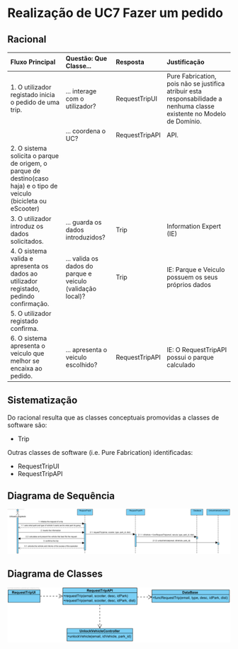 
# Realização de UC7 Fazer um pedido

## Racional

| Fluxo Principal                                                                                        | Questão: Que Classe...                                      | Resposta                                       | Justificação                                                                                                         |
|:-------------------------------------------------------------------------------------------------------|:------------------------------------------------------------|:-----------------------------------------------|:---------------------------------------------------------------------------------------------------------------------|
| 1. O utilizador registado inicia o pedido de uma trip. | ... interage com o utilizador? | RequestTripUI                          | Pure Fabrication, pois não se justifica atribuir esta responsabilidade a nenhuma classe existente no Modelo de Domínio. |
|| ... coordena o UC?                                                                              | RequestTripAPI                                | API.                                    |                                                                                                                                                                                                            
| 2.	O sistema solicita o parque de origem, o parque de destino(caso haja) e o tipo de veiculo (bicicleta ou eScooter) |                  |                                                |                                                                                                                      |
| 3.	O utilizador introduz os dados solicitados.   | ... guarda os dados introduzidos?                    | Trip                                     | Information Expert (IE)                                                                                              |
| 4.	 O sistema valida e apresenta os dados ao utilizador registado, pedindo confirmação.                                                             | ... valida os dados do parque e veiculo (validação local)? | Trip                                     | IE: Parque e Veiculo possuem os seus próprios dados                                                                                                                                                                                                                                       |
| 5. O utilizador registado confirma.                                                                     |                                                             |                                                |                                                                                                                      |
| 6.	O sistema apresenta o veiculo que melhor se encaixa ao pedido.                           | ... apresenta o veiculo escolhido?                            | RequestTripAPI                                 | IE: O RequestTripAPI possui o parque calculado                                                                 |                                                                                                     |

## Sistematização ##

 Do racional resulta que as classes conceptuais promovidas a classes de software são:

 * Trip

Outras classes de software (i.e. Pure Fabrication) identificadas:  

 * RequestTripUI                                 
 * RequestTripAPI                                 

##	Diagrama de Sequência

![SD_UC7.png](SD_UC7.png)

##	Diagrama de Classes

![CD_UC7.png](CD_UC7.png)

